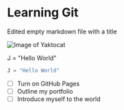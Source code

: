 # Learning Git

Edited empty markdown file with a title

![Image of Yaktocat](https://octodex.github.com/images/yaktocat.png)


J = "Hello World"

``` python
J = "Hello World"
```


- [ ] Turn on GitHub Pages
- [ ] Outline my portfolio
- [ ] Introduce myself to the world

